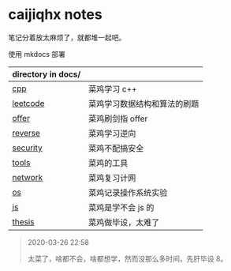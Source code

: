 # caijiqhx notes

笔记分着放太麻烦了，就都堆一起吧。

使用 mkdocs 部署

| directory in docs/     |                              |
| ---------------------- | ---------------------------- |
| [cpp](./cpp)           | 菜鸡学习 c++                 |
| [leetcode](./leetcode) | 菜鸡学习数据结构和算法的刷题 |
| [offer](./offer)       | 菜鸡刷剑指 offer             |
| [reverse](./reverse)   | 菜鸡学习逆向                 |
| [security](./security) | 菜鸡不配搞安全               |
| [tools](./tools)       | 菜鸡的工具                   |
| [network](./network)   | 菜鸡复习计网                 |
| [os](./os)             | 菜鸡记录操作系统实验         |
| [js](./js)             | 菜鸡是学不会 js 的           |
| [thesis](./thesis)     | 菜鸡做毕设，太难了           |

> 2020-03-26 22:58
>
> 太菜了，啥都不会，啥都想学，然而没那么多时间，先肝毕设 8。